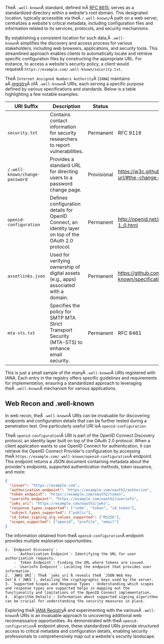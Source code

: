 ﻿TheÂ `.well-known`Â standard, defined inÂ [RFC 8615](https://datatracker.ietf.org/doc/html/rfc8615), serves as a standardized directory within a website's root domain. This designated location, typically accessible via theÂ `/.well-known/`Â path on a web server, centralizes a website's critical metadata, including configuration files and information related to its services, protocols, and security mechanisms.

By establishing a consistent location for such data,Â `.well-known`Â simplifies the discovery and access process for various stakeholders, including web browsers, applications, and security tools. This streamlined approach enables clients to automatically locate and retrieve specific configuration files by constructing the appropriate URL. For instance, to access a website's security policy, a client would requestÂ `https://example.com/.well-known/security.txt`.

TheÂ `Internet Assigned Numbers Authority`Â (`IANA`) maintains aÂ [registry](https://www.iana.org/assignments/well-known-uris/well-known-uris.xhtml)Â ofÂ `.well-known`Â URIs, each serving a specific purpose defined by various specifications and standards. Below is a table highlighting a few notable examples:

|URI Suffix|Description|Status|Reference|
|---|---|---|---|
|`security.txt`|Contains contact information for security researchers to report vulnerabilities.|Permanent|RFC 9116|
|`/.well-known/change-password`|Provides a standard URL for directing users to a password change page.|Provisional|https://w3c.github.io/webappsec-change-password-url/#the-change-password-well-known-uri|
|`openid-configuration`|Defines configuration details for OpenID Connect, an identity layer on top of the OAuth 2.0 protocol.|Permanent|http://openid.net/specs/openid-connect-discovery-1_0.html|
|`assetlinks.json`|Used for verifying ownership of digital assets (e.g., apps) associated with a domain.|Permanent|https://github.com/google/digitalassetlinks/blob/master/well-known/specification.md|
|`mta-sts.txt`|Specifies the policy for SMTP MTA Strict Transport Security (MTA-STS) to enhance email security.|Permanent|RFC 8461|

This is just a small sample of the manyÂ `.well-known`Â URIs registered with IANA. Each entry in the registry offers specific guidelines and requirements for implementation, ensuring a standardized approach to leveraging theÂ `.well-known`Â mechanism for various applications.

## Web Recon and .well-known

In web recon, theÂ `.well-known`Â URIs can be invaluable for discovering endpoints and configuration details that can be further tested during a penetration test. One particularly useful URI isÂ `openid-configuration`.

TheÂ `openid-configuration`Â URI is part of the OpenID Connect Discovery protocol, an identity layer built on top of the OAuth 2.0 protocol. When a client application wants to use OpenID Connect for authentication, it can retrieve the OpenID Connect Provider's configuration by accessing theÂ `https://example.com/.well-known/openid-configuration`Â endpoint. This endpoint returns a JSON document containing metadata about the provider's endpoints, supported authentication methods, token issuance, and more:


```json
{
  "issuer": "https://example.com",
  "authorization_endpoint": "https://example.com/oauth2/authorize",
  "token_endpoint": "https://example.com/oauth2/token",
  "userinfo_endpoint": "https://example.com/oauth2/userinfo",
  "jwks_uri": "https://example.com/oauth2/jwks",
  "response_types_supported": ["code", "token", "id_token"],
  "subject_types_supported": ["public"],
  "id_token_signing_alg_values_supported": ["RS256"],
  "scopes_supported": ["openid", "profile", "email"]
}
```

The information obtained from theÂ `openid-configuration`Â endpoint provides multiple exploration opportunities:

```ad-important
1. `Endpoint Discovery`:
    - `Authorization Endpoint`: Identifying the URL for user authorization requests.
    - `Token Endpoint`: Finding the URL where tokens are issued.
    - `Userinfo Endpoint`: Locating the endpoint that provides user information.
2. `JWKS URI`: TheÂ `jwks_uri`Â reveals theÂ `JSON Web Key Set`Â (`JWKS`), detailing the cryptographic keys used by the server.
3. `Supported Scopes and Response Types`: Understanding which scopes and response types are supported helps in mapping out the functionality and limitations of the OpenID Connect implementation.
4. `Algorithm Details`: Information about supported signing algorithms can be crucial for understanding the security measures in place.
```

Exploring theÂ [IANA Registry](https://www.iana.org/assignments/well-known-uris/well-known-uris.xhtml)Â and experimenting with the variousÂ `.well-known`Â URIs is an invaluable approach to uncovering additional web reconnaissance opportunities. As demonstrated with theÂ `openid-configuration`Â endpoint above, these standardized URIs provide structured access to critical metadata and configuration details, enabling security professionals to comprehensively map out a website's security landscape.

